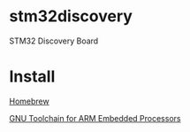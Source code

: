 # stm32discovery
STM32 Discovery Board

# Install
[Homebrew](https://brew.sh/)

[GNU Toolchain for ARM Embedded Processors](https://github.com/osx-cross/homebrew-arm)


